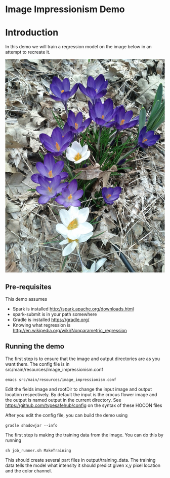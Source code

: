 Image Impressionism Demo
========================

# Introduction

In this demo we will train a regression model on the image below in an attempt to recreate it.

![crocus](crocus.jpg)

## Pre-requisites

This demo assumes

  * Spark is installed http://spark.apache.org/downloads.html
  * spark-submit is in your path somewhere
  * Gradle is installed https://gradle.org/
  * Knowing what regression is http://en.wikipedia.org/wiki/Nonparametric_regression

## Running the demo

The first step is to ensure that the image and output directories are as you want them.
The config file is in src/main/resources/image_impressionism.conf

`emacs src/main/resources/image_impressionism.conf`

Edit the fields image and rootDir to change the input image and output location respectively.
By default the input is the crocus flower image and the output is named output in the current directory.
See https://github.com/typesafehub/config on the syntax of these HOCON files

After you edit the config file, you can build the demo using

`gradle shadowjar --info`

The first step is making the training data from the image. You can do this by running

`sh job_runner.sh MakeTraining`

This should create several part files in output/training_data. The training data tells
the model what intensity it should predict given x,y pixel location and the color channel.

